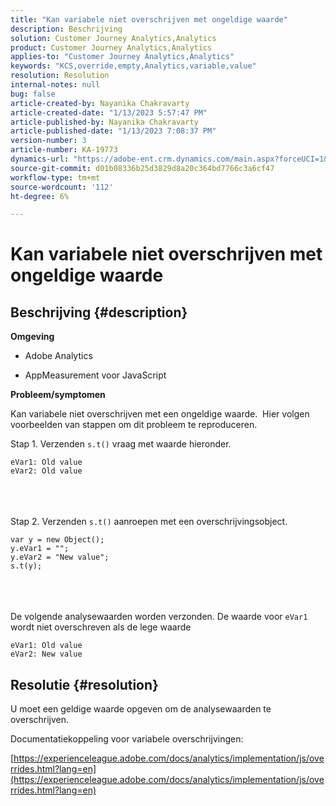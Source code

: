```yaml
---
title: "Kan variabele niet overschrijven met ongeldige waarde"
description: Beschrijving
solution: Customer Journey Analytics,Analytics
product: Customer Journey Analytics,Analytics
applies-to: "Customer Journey Analytics,Analytics"
keywords: "KCS,override,empty,Analytics,variable,value"
resolution: Resolution
internal-notes: null
bug: false
article-created-by: Nayanika Chakravarty
article-created-date: "1/13/2023 5:57:47 PM"
article-published-by: Nayanika Chakravarty
article-published-date: "1/13/2023 7:08:37 PM"
version-number: 3
article-number: KA-19773
dynamics-url: "https://adobe-ent.crm.dynamics.com/main.aspx?forceUCI=1&pagetype=entityrecord&etn=knowledgearticle&id=161a6dc6-6b93-ed11-aad1-6045bd006c82"
source-git-commit: d01b08336b25d3829d8a20c364bd7766c3a6cf47
workflow-type: tm+mt
source-wordcount: '112'
ht-degree: 6%

---
```


# Kan variabele niet overschrijven met ongeldige waarde

## Beschrijving {#description}


<b>Omgeving</b>

- Adobe Analytics

- AppMeasurement voor JavaScript

<b>Probleem/symptomen</b>

Kan variabele niet overschrijven met een ongeldige waarde.  Hier volgen voorbeelden van stappen om dit probleem te reproduceren.

Stap 1. Verzenden `s.t()` vraag met waarde hieronder.


```
eVar1: Old value
eVar2: Old value
```

<br> <br><br>
Stap 2. Verzenden `s.t()` aanroepen met een overschrijvingsobject.


```
var y = new Object();
y.eVar1 = "";
y.eVar2 = "New value";
s.t(y);
```

<br> <br><br>
De volgende analysewaarden worden verzonden. De waarde voor `eVar1` wordt niet overschreven als de lege waarde


```
eVar1: Old value
eVar2: New value
```



## Resolutie {#resolution}


U moet een geldige waarde opgeven om de analysewaarden te overschrijven.

Documentatiekoppeling voor variabele overschrijvingen:

[https://experienceleague.adobe.com/docs/analytics/implementation/js/overrides.html?lang=en](https://experienceleague.adobe.com/docs/analytics/implementation/js/overrides.html?lang=en)
